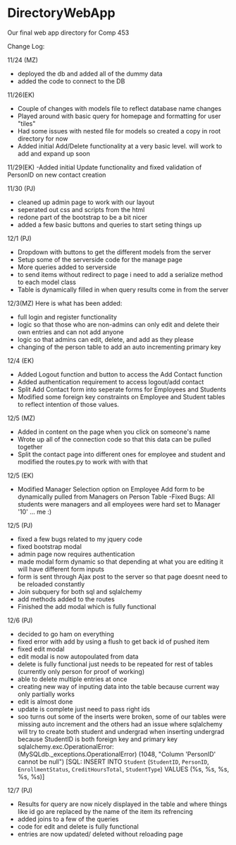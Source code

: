 # DirectoryWebApp
Our final web app directory for Comp 453

Change Log: 

11/24 (MZ) 
 - deployed the db and added all of the dummy data
 - added the code to connect to the DB

11/26(EK)
 - Couple of changes with models file to reflect database name changes
 - Played around with basic query for homepage and formatting for user "tiles"
 - Had some issues with nested file for models so created a copy in root directory for now 
 - Added initial Add/Delete functionality at a very basic level. will work to add and expand up soon
 
 11/29(EK)
  -Added initial Update functionality and fixed validation of PersonID on new contact creation

11/30 (PJ)
- cleaned up admin page to work with our layout
- seperated out css and scripts from the html
- redone part of the bootstrap to be a bit nicer
- added a few basic buttons and queries to start seting things up

12/1 (PJ)
- Dropdown with buttons to get the different models from the server
- Setup some of the serverside code for the manage page
- More queries added to serverside
- to send items without redirect to page i need to add a serialize method to each model class
- Table is dynamically filled in when query results come in from the server

12/3(MZ)
Here is what has been added: 
- full login and register functionality
- logic so that those who are non-admins can only edit and delete their own entries and can not add anyone
- logic so that admins can edit, delete, and add as they please
- changing of the person table to add an auto incrementing primary key

12/4 (EK)
- Added Logout function and button to access the Add Contact function
- Added authentication requirement to access logout/add contact
- Split Add Contact form into seperate forms for Employees and Students
- Modified some foreign key constraints on Employee and Student tables to reflect intention of those values. 

12/5 (MZ)
- Added in content on the page when you click on someone's name
- Wrote up all of the connection code so that this data can be pulled together
- Split the contact page into different ones for employee and student and modified the routes.py to work with with that

12/5 (EK)
- Modified Manager Selection option on Employee Add form to be dynamically pulled from Managers on Person Table
-Fixed Bugs: All students were managers and all employees were hard set to Manager '10' ... me :) 

12/5 (PJ)
- fixed a few bugs related to my jquery code
- fixed bootstrap modal
- admin page now requires authentication
- made modal form dynamic so that depending at what you are editing it will have different form inputs
- form is sent through Ajax post to the server so that page doesnt need to be reloaded constantly
- Join subquery for both sql and sqlalchemy
- add methods added to the routes
- Finished the add modal which is fully functional

12/6 (PJ)
- decided to go ham on everything
- fixed error with add by using a flush to get back id of pushed item
- fixed edit modal
- edit modal is now autopoulated from data
- delete is fully functional just needs to be repeated for rest of tables (currently only person for proof of working)
- able to delete multiple entries at once
- creating new way of inputing data into the table because current way only partially works
- edit is almost done
- update is complete just need to pass right ids
- soo turns out some of the inserts were broken, some of our tables were missing auto increment and the others had an issue where 
sqlalchemy will try to create both student and undergrad when inserting undergrad because StudentID is both foreign key and primary key
sqlalchemy.exc.OperationalError: (MySQLdb._exceptions.OperationalError) (1048, "Column 'PersonID' cannot be null")
[SQL: INSERT INTO `Student` (`StudentID`, `PersonID`, `EnrollmentStatus`, `CreditHoursTotal`, `StudentType`) VALUES (%s, %s, %s, %s, %s)]

12/7 (PJ)
- Results for query are now nicely displayed in the table and where things like id go are replaced by the name of the item its refrencing
- added joins to a few of the queries
- code for edit and delete is fully functional
- entries are now updated/ deleted without reloading page